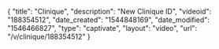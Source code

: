 {
    "title": "Clinique",
    "description": "New Clinique ID",
    "videoid": "188354512",
    "date_created": "1544848169",
    "date_modified": "1546466827",
    "type": "captivate",
    "layout": "video",
    "url": "\/v\/clinique\/188354512"
}